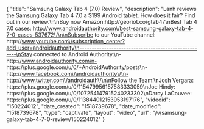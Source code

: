 {
    "title": "Samsung Galaxy Tab 4 (7.0) Review",
    "description": "Lanh reviews the Samsung Galaxy Tab 4 7.0 a $199 Android tablet. How does it fair? Find out in our review.\n\nBuy now Amazon:http:\/\/georiot.co\/gtab47\nBest Tab 4 7.0 cases: http:\/\/www.androidauthority.com\/best-samsung-galaxy-tab-4-7-0-cases-537672\/\n\nSubscribe to our YouTube channel: http:\/\/www.youtube.com\/subscription_center?add_user=androidauthority\n----------------------------------------------------\nStay connected to Android Authority:\n- http:\/\/www.androidauthority.com\n- https:\/\/plus.google.com\/u\/0\/+AndroidAuthority\/posts\n- http:\/\/www.facebook.com\/androidauthority\/\n- http:\/\/www.twitter.com\/androidauth\/\n\nFollow the Team:\nJosh Vergara: https:\/\/plus.google.com\/u\/0\/115479956157583333059\nJoe Hindy: https:\/\/plus.google.com\/u\/0\/107254147915240233302\nDarcy LaCouvee: https:\/\/plus.google.com\/u\/0\/113844012153953197176",
    "videoid": "150224012",
    "date_created": "1518739678",
    "date_modified": "1518739678",
    "type": "captivate",
    "layout": "video",
    "url": "\/v\/samsung-galaxy-tab-4-7-0-review\/150224012"
}
